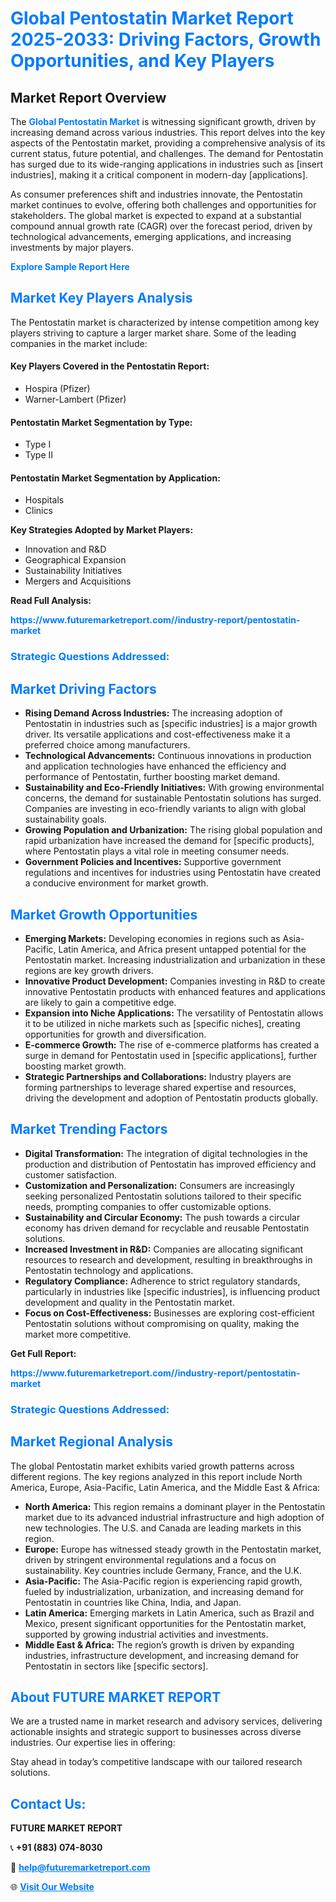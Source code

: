 <h1 style="color: #007BFF;">Global Pentostatin Market Report 2025-2033: Driving Factors, Growth Opportunities, and Key Players</h1>

<section id="overview">
<h2>Market Report Overview</h2>
<p>The <a href="https://www.futuremarketreport.com//industry-report/pentostatin-market" style="color: #007BFF; text-decoration: none;"><strong>Global Pentostatin Market</strong></a> is witnessing significant growth, driven by increasing demand across various industries. This report delves into the key aspects of the Pentostatin market, providing a comprehensive analysis of its current status, future potential, and challenges. The demand for Pentostatin has surged due to its wide-ranging applications in industries such as [insert industries], making it a critical component in modern-day [applications].</p>
<p>As consumer preferences shift and industries innovate, the Pentostatin market continues to evolve, offering both challenges and opportunities for stakeholders. The global market is expected to expand at a substantial compound annual growth rate (CAGR) over the forecast period, driven by technological advancements, emerging applications, and increasing investments by major players.</p>
</section>

<section id="overview">
<p><a href="https://www.futuremarketreport.com//request-sample/reportId=59924" style="color: #007BFF; text-decoration: none;"><strong>Explore Sample Report Here</strong></a></p>
</section>

<section id="key-players">
<h2 style="color: #007BFF;">Market Key Players Analysis</h2>
<p>The Pentostatin market is characterized by intense competition among key players striving to capture a larger market share. Some of the leading companies in the market include:</p>
<h4>Key Players Covered in the Pentostatin Report:</h4>
<ul><li>Hospira (Pfizer)</li><li>Warner-Lambert (Pfizer)</li></ul>
<h4>Pentostatin Market Segmentation by Type:</h4>
<ul><li>Type I</li><li>Type II</li></ul>

<h4>Pentostatin Market Segmentation by Application:</h4>
<ul><li>Hospitals</li><li>Clinics</li></ul>
<p><strong>Key Strategies Adopted by Market Players:</strong></p>
<ul>
<li>Innovation and R&D</li>
<li>Geographical Expansion</li>
<li>Sustainability Initiatives</li>
<li>Mergers and Acquisitions</li>
</ul>
</section>

<section>
<p><strong>Read Full Analysis: </strong></p><a href="https://www.futuremarketreport.com//industry-report/pentostatin-market" style="color: #007BFF; text-decoration: none;"><strong>https://www.futuremarketreport.com//industry-report/pentostatin-market</strong></a>
<h3 style="color: #007BFF;">Strategic Questions Addressed:</h3>
</section>

<section id="driving-factors">
<h2 style="color: #007BFF;">Market Driving Factors</h2>
<ul>
<li><strong>Rising Demand Across Industries:</strong> The increasing adoption of Pentostatin in industries such as [specific industries] is a major growth driver. Its versatile applications and cost-effectiveness make it a preferred choice among manufacturers.</li>
<li><strong>Technological Advancements:</strong> Continuous innovations in production and application technologies have enhanced the efficiency and performance of Pentostatin, further boosting market demand.</li>
<li><strong>Sustainability and Eco-Friendly Initiatives:</strong> With growing environmental concerns, the demand for sustainable Pentostatin solutions has surged. Companies are investing in eco-friendly variants to align with global sustainability goals.</li>
<li><strong>Growing Population and Urbanization:</strong> The rising global population and rapid urbanization have increased the demand for [specific products], where Pentostatin plays a vital role in meeting consumer needs.</li>
<li><strong>Government Policies and Incentives:</strong> Supportive government regulations and incentives for industries using Pentostatin have created a conducive environment for market growth.</li>
</ul>
</section>

<section id="growth-opportunities">
<h2 style="color: #007BFF;">Market Growth Opportunities</h2>
<ul>
<li><strong>Emerging Markets:</strong> Developing economies in regions such as Asia-Pacific, Latin America, and Africa present untapped potential for the Pentostatin market. Increasing industrialization and urbanization in these regions are key growth drivers.</li>
<li><strong>Innovative Product Development:</strong> Companies investing in R&D to create innovative Pentostatin products with enhanced features and applications are likely to gain a competitive edge.</li>
<li><strong>Expansion into Niche Applications:</strong> The versatility of Pentostatin allows it to be utilized in niche markets such as [specific niches], creating opportunities for growth and diversification.</li>
<li><strong>E-commerce Growth:</strong> The rise of e-commerce platforms has created a surge in demand for Pentostatin used in [specific applications], further boosting market growth.</li>
<li><strong>Strategic Partnerships and Collaborations:</strong> Industry players are forming partnerships to leverage shared expertise and resources, driving the development and adoption of Pentostatin products globally.</li>
</ul>
</section>

<section id="trending-factors">
<h2 style="color: #007BFF;">Market Trending Factors</h2>
<ul>
<li><strong>Digital Transformation:</strong> The integration of digital technologies in the production and distribution of Pentostatin has improved efficiency and customer satisfaction.</li>
<li><strong>Customization and Personalization:</strong> Consumers are increasingly seeking personalized Pentostatin solutions tailored to their specific needs, prompting companies to offer customizable options.</li>
<li><strong>Sustainability and Circular Economy:</strong> The push towards a circular economy has driven demand for recyclable and reusable Pentostatin solutions.</li>
<li><strong>Increased Investment in R&D:</strong> Companies are allocating significant resources to research and development, resulting in breakthroughs in Pentostatin technology and applications.</li>
<li><strong>Regulatory Compliance:</strong> Adherence to strict regulatory standards, particularly in industries like [specific industries], is influencing product development and quality in the Pentostatin market.</li>
<li><strong>Focus on Cost-Effectiveness:</strong> Businesses are exploring cost-efficient Pentostatin solutions without compromising on quality, making the market more competitive.</li>
</ul>
</section>

<section>
<p><strong>Get Full Report: </strong></p><a href="https://www.futuremarketreport.com//industry-report/pentostatin-market" style="color: #007BFF; text-decoration: none;"><strong>https://www.futuremarketreport.com//industry-report/pentostatin-market</strong></a>
<h3 style="color: #007BFF;">Strategic Questions Addressed:</h3>
</section>


<section id="regional-analysis">
<h2 style="color: #007BFF;">Market Regional Analysis</h2>
<p>The global Pentostatin market exhibits varied growth patterns across different regions. The key regions analyzed in this report include North America, Europe, Asia-Pacific, Latin America, and the Middle East & Africa:</p>
<ul>
<li><strong>North America:</strong> This region remains a dominant player in the Pentostatin market due to its advanced industrial infrastructure and high adoption of new technologies. The U.S. and Canada are leading markets in this region.</li>
<li><strong>Europe:</strong> Europe has witnessed steady growth in the Pentostatin market, driven by stringent environmental regulations and a focus on sustainability. Key countries include Germany, France, and the U.K.</li>
<li><strong>Asia-Pacific:</strong> The Asia-Pacific region is experiencing rapid growth, fueled by industrialization, urbanization, and increasing demand for Pentostatin in countries like China, India, and Japan.</li>
<li><strong>Latin America:</strong> Emerging markets in Latin America, such as Brazil and Mexico, present significant opportunities for the Pentostatin market, supported by growing industrial activities and investments.</li>
<li><strong>Middle East & Africa:</strong> The region’s growth is driven by expanding industries, infrastructure development, and increasing demand for Pentostatin in sectors like [specific sectors].</li>
</ul>
</section>

<footer>
<h2 style="color: #007BFF;">About FUTURE MARKET REPORT</h2>
<p>We are a trusted name in market research and advisory services, delivering actionable insights and strategic support to businesses across diverse industries. Our expertise lies in offering:</p>

<p>Stay ahead in today’s competitive landscape with our tailored research solutions.</p>

<h2 style="color: #007BFF;">Contact Us:</h2>
<p><strong>FUTURE MARKET REPORT</strong></p>
<p>📞 <strong>+91 (883) 074-8030</strong></p>
<p>📧 <strong><a href="mailto:help@futuremarketreport.com" style="color: #007BFF;">help@futuremarketreport.com</a></strong></p>
<p>🌐 <strong><a href="https://www.futuremarketreport.com/" style="color: #007BFF;">Visit Our Website</a></strong></p>
</footer>